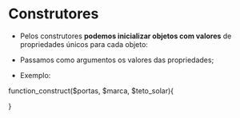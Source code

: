 # Construtores

-   Pelos construtores **podemos inicializar objetos com valores** de propriedades únicos para cada objeto:

-   Passamos como argumentos os valores das propriedades;

-   Exemplo:

function_construct($portas, $marca, $teto_solar){

}
